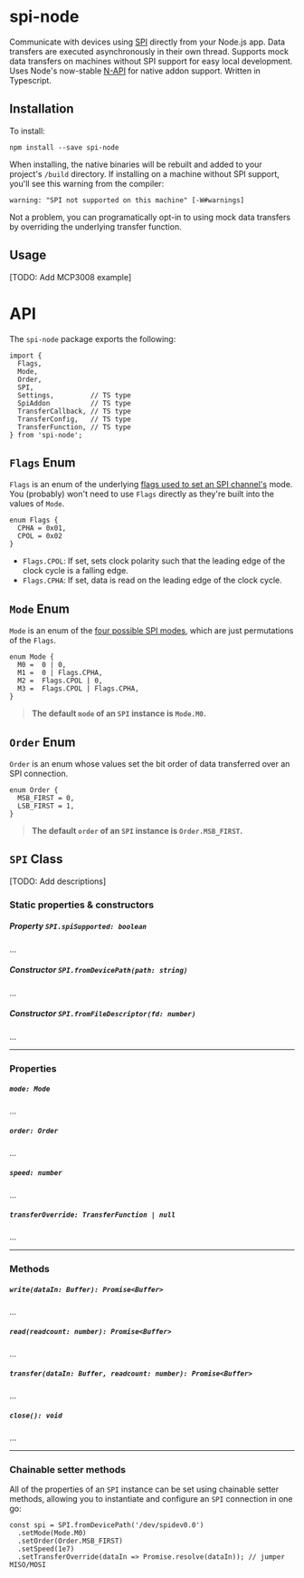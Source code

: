 # spi-node

Communicate with devices using [SPI](https://en.wikipedia.org/wiki/Serial_Peripheral_Interface) directly from your Node.js app. Data transfers are executed asynchronously in their own thread. Supports mock data transfers on machines without SPI support for easy local development. Uses Node's now-stable [N-API](https://nodejs.org/dist/latest-v10.x/docs/api/n-api.html#n_api_n_api) for native addon support. Written in Typescript.

## Installation

To install:

```
npm install --save spi-node
```

When installing, the native binaries will be rebuilt and added to your project's `/build` directory. If installing on a machine without SPI support, you'll see this warning from the compiler:

```
warning: "SPI not supported on this machine" [-W#warnings]
```

Not a problem, you can programatically opt-in to using mock data transfers by overriding the underlying transfer function.

## Usage

[TODO: Add MCP3008 example]

# API

The `spi-node` package exports the following:

```
import {
  Flags,
  Mode,
  Order,
  SPI,
  Settings,         // TS type
  SpiAddon          // TS type
  TransferCallback, // TS type
  TransferConfig,   // TS type
  TransferFunction, // TS type
} from 'spi-node';
```

## `Flags` Enum

`Flags` is an enum of the underlying [flags used to set an SPI channel's](https://en.wikipedia.org/wiki/Serial_Peripheral_Interface#Clock_polarity_and_phase) mode. You (probably) won't need to use `Flags` directly as they're built into the values of `Mode`.

```
enum Flags {
  CPHA = 0x01,
  CPOL = 0x02
}
```

- `Flags.CPOL`: If set, sets clock polarity such that the leading edge of the clock cycle is a falling edge.
- `Flags.CPHA`: If set, data is read on the leading edge of the clock cycle.

## `Mode` Enum

`Mode` is an enum of the [four possible SPI modes](https://en.wikipedia.org/wiki/Serial_Peripheral_Interface#Mode_numbers), which are just permutations of the `Flags`.

```
enum Mode {
  M0 =	0 | 0,
  M1 =	0 | Flags.CPHA,
  M2 =	Flags.CPOL | 0,
  M3 =	Flags.CPOL | Flags.CPHA,
}
```

> **The default `mode` of an `SPI` instance is `Mode.M0`.**

## `Order` Enum

`Order` is an enum whose values set the bit order of data transferred over an SPI connection.

```
enum Order {
  MSB_FIRST = 0,
  LSB_FIRST = 1,
}
```

> **The default `order` of an `SPI` instance is `Order.MSB_FIRST`.**

## `SPI` Class

[TODO: Add descriptions]

### Static properties & constructors

##### Property `SPI.spiSupported: boolean`

...

##### Constructor `SPI.fromDevicePath(path: string)`

...

##### Constructor `SPI.fromFileDescriptor(fd: number)`

...

---

### Properties

##### `mode: Mode`

...

##### `order: Order`

...

##### `speed: number`

...

##### `transferOverride: TransferFunction | null`

...

---

### Methods

##### `write(dataIn: Buffer): Promise<Buffer>`

...

##### `read(readcount: number): Promise<Buffer>`

...

##### `transfer(dataIn: Buffer, readcount: number): Promise<Buffer>`

...


##### `close(): void`

...

---

### Chainable setter methods

All of the properties of an `SPI` instance can be set using chainable setter methods, allowing you to instantiate and configure an `SPI` connection in one go:

```
const spi = SPI.fromDevicePath('/dev/spidev0.0')
  .setMode(Mode.M0)
  .setOrder(Order.MSB_FIRST)
  .setSpeed(1e7)
  .setTransferOverride(dataIn => Promise.resolve(dataIn)); // jumper MISO/MOSI
```
